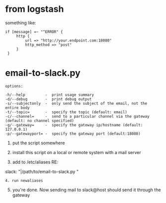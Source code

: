 # from logstash

something like:

```
if [message] =~ "^ERROR" {
     http {
         url => "http://your.endpoint.com:18080"
         http_method => "post"
     }
 }
```

# email-to-slack.py

```
options:

-h/--help         -  print usage summary
-d/--debug        -  print debug output
-s/--subjectonly  -  only send the subject of the email, not the entire body
-t/--topic=       -  specify the topic (default: email)
-c/--channel=     -  send to a particular channel via the gateway (default: no channel specified)
-g/--gateway=     -  specify the gateway ip/hostname (default: 127.0.0.1)
-p/--gatewayport= -  specify the gateway port (default:18080)
```

1. put the script somewhere

2. install this script on a local or remote system with a mail server
3. add to /etc/aliases RE:

slack: "|/path/to/email-to-slack.py <options>"

```
4. run newaliases
```

5. you're done. Now sending mail to slack@host should send it through the gateway

